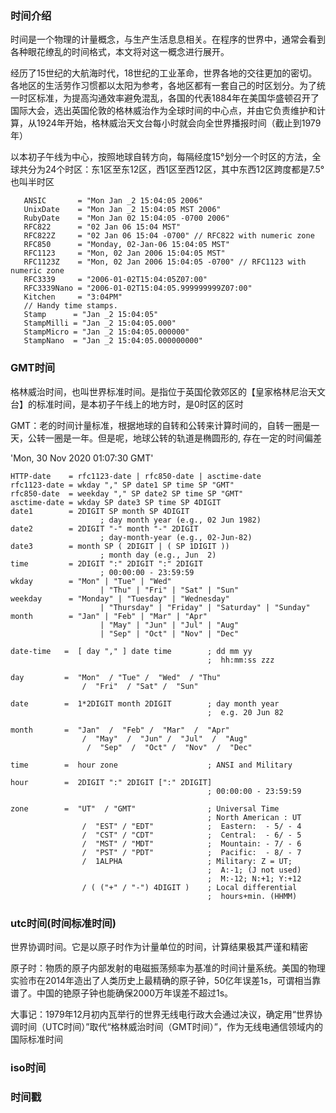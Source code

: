 ### 时间介绍

时间是一个物理的计量概念，与生产生活息息相关。在程序的世界中，通常会看到各种眼花缭乱的时间格式，本文将对这一概念进行展开。

经历了15世纪的大航海时代，18世纪的工业革命，世界各地的交往更加的密切。各地区的生活劳作习惯都以太阳为参考，各地区都有一套自己的时区划分。为了统一时区标准，为提高沟通效率避免混乱，各国的代表1884年在美国华盛顿召开了国际大会，选出英国伦敦的格林威治作为全球时间的中心点，并由它负责维护和计算，从1924年开始，格林威治天文台每小时就会向全世界播报时间（截止到1979年）

以本初子午线为中心，按照地球自转方向，每隔经度15°划分一个时区的方法，全球共分为24个时区：东1区至东12区，西1区至西12区，其中东西12区跨度都是7.5°也叫半时区

```
   ANSIC       = "Mon Jan _2 15:04:05 2006"
   UnixDate    = "Mon Jan _2 15:04:05 MST 2006"
   RubyDate    = "Mon Jan 02 15:04:05 -0700 2006"
   RFC822      = "02 Jan 06 15:04 MST"
   RFC822Z     = "02 Jan 06 15:04 -0700" // RFC822 with numeric zone
   RFC850      = "Monday, 02-Jan-06 15:04:05 MST"
   RFC1123     = "Mon, 02 Jan 2006 15:04:05 MST"
   RFC1123Z    = "Mon, 02 Jan 2006 15:04:05 -0700" // RFC1123 with numeric zone
   RFC3339     = "2006-01-02T15:04:05Z07:00"
   RFC3339Nano = "2006-01-02T15:04:05.999999999Z07:00"
   Kitchen     = "3:04PM"
   // Handy time stamps.
   Stamp      = "Jan _2 15:04:05"
   StampMilli = "Jan _2 15:04:05.000"
   StampMicro = "Jan _2 15:04:05.000000"
   StampNano  = "Jan _2 15:04:05.000000000"
```

### GMT时间

格林威治时间，也叫世界标准时间。是指位于英国伦敦郊区的【皇家格林尼治天文台】的标准时间，是本初子午线上的地方时，是0时区的区时

GMT：老的时间计量标准，根据地球的自转和公转来计算时间的，自转一圈是一天，公转一圈是一年。但是呢，地球公转的轨道是椭圆形的, 存在一定的时间偏差

'Mon, 30 Nov 2020 01:07:30 GMT'


```
HTTP-date    = rfc1123-date | rfc850-date | asctime-date
rfc1123-date = wkday "," SP date1 SP time SP "GMT"
rfc850-date  = weekday "," SP date2 SP time SP "GMT"
asctime-date = wkday SP date3 SP time SP 4DIGIT
date1        = 2DIGIT SP month SP 4DIGIT
                    ; day month year (e.g., 02 Jun 1982)
date2        = 2DIGIT "-" month "-" 2DIGIT
                    ; day-month-year (e.g., 02-Jun-82)
date3        = month SP ( 2DIGIT | ( SP 1DIGIT ))
                    ; month day (e.g., Jun  2)
time         = 2DIGIT ":" 2DIGIT ":" 2DIGIT
                    ; 00:00:00 - 23:59:59
wkday        = "Mon" | "Tue" | "Wed"
                    | "Thu" | "Fri" | "Sat" | "Sun"
weekday      = "Monday" | "Tuesday" | "Wednesday"
                    | "Thursday" | "Friday" | "Saturday" | "Sunday"
month        = "Jan" | "Feb" | "Mar" | "Apr"
                    | "May" | "Jun" | "Jul" | "Aug"
                    | "Sep" | "Oct" | "Nov" | "Dec"
```

```
date-time   =  [ day "," ] date time        ; dd mm yy
                                            ;  hh:mm:ss zzz

day         =  "Mon"  / "Tue" /  "Wed"  / "Thu"
                /  "Fri"  / "Sat" /  "Sun"

date        =  1*2DIGIT month 2DIGIT        ; day month year
                                            ;  e.g. 20 Jun 82

month       =  "Jan"  /  "Feb" /  "Mar"  /  "Apr"
                /  "May"  /  "Jun" /  "Jul"  /  "Aug"
                 /  "Sep"  /  "Oct" /  "Nov"  /  "Dec"

time        =  hour zone                    ; ANSI and Military

hour        =  2DIGIT ":" 2DIGIT [":" 2DIGIT]
                                            ; 00:00:00 - 23:59:59

zone        =  "UT"  / "GMT"                ; Universal Time
                                            ; North American : UT
                /  "EST" / "EDT"            ;  Eastern:  - 5/ - 4
                /  "CST" / "CDT"            ;  Central:  - 6/ - 5
                /  "MST" / "MDT"            ;  Mountain: - 7/ - 6
                /  "PST" / "PDT"            ;  Pacific:  - 8/ - 7
                /  1ALPHA                   ; Military: Z = UT;
                                            ;  A:-1; (J not used)
                                            ;  M:-12; N:+1; Y:+12
                / ( ("+" / "-") 4DIGIT )    ; Local differential
                                            ;  hours+min. (HHMM)
```

### utc时间(时间标准时间)

世界协调时间。它是以原子时作为计量单位的时间，计算结果极其严谨和精密

原子时：物质的原子内部发射的电磁振荡频率为基准的时间计量系统。美国的物理实验市在2014年造出了人类历史上最精确的原子钟，50亿年误差1s，可谓相当靠谱了。中国的铯原子钟也能确保2000万年误差不超过1s。

大事记：1979年12月初内瓦举行的世界无线电行政大会通过决议，确定用“世界协调时间（UTC时间）”取代“格林威治时间（GMT时间）”，作为无线电通信领域内的国际标准时间

### iso时间

### 时间戳



